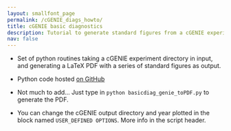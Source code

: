 ```yaml
---
layout: smallfont_page
permalink: /cGENIE_diags_howto/
title: cGENIE basic diagnostics
description: Tutorial to generate standard figures from a cGENIE experiment
nav: false
---
```


- Set of python routines taking a cGENIE experiment directory in input, and generating a LaTeX PDF with a series of standard figures as output.

- Python code hosted [on GitHub](https://github.com/alexpohl/genie_basicdiags)

- Not much to add... Just type in `python basicdiag_genie_toPDF.py` to generate the PDF.

- You can change the cGENIE output directory and year plotted in the block named `USER_DEFINED OPTIONS`. More info in the script header.


